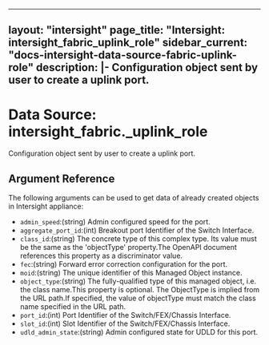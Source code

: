 
---
layout: "intersight"
page_title: "Intersight: intersight_fabric_uplink_role"
sidebar_current: "docs-intersight-data-source-fabric-uplink-role"
description: |-
Configuration object sent by user to create a uplink port.
---

# Data Source: intersight_fabric._uplink_role
Configuration object sent by user to create a uplink port.
## Argument Reference
The following arguments can be used to get data of already created objects in Intersight appliance:
* `admin_speed`:(string) Admin configured speed for the port. 
* `aggregate_port_id`:(int) Breakout port Identifier of the Switch Interface. 
* `class_id`:(string) The concrete type of this complex type. Its value must be the same as the 'objectType' property.The OpenAPI document references this property as a discriminator value. 
* `fec`:(string) Forward error correction configuration for the port. 
* `moid`:(string) The unique identifier of this Managed Object instance. 
* `object_type`:(string) The fully-qualified type of this managed object, i.e. the class name.This property is optional. The ObjectType is implied from the URL path.If specified, the value of objectType must match the class name specified in the URL path. 
* `port_id`:(int) Port Identifier of the Switch/FEX/Chassis Interface. 
* `slot_id`:(int) Slot Identifier of the Switch/FEX/Chassis Interface. 
* `udld_admin_state`:(string) Admin configured state for UDLD for this port. 
